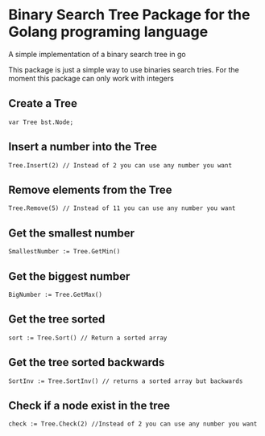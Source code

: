 # Binary Search Tree Package for the Golang programing language
A simple implementation of a binary search tree in go

This package is just a simple way to use binaries search tries. For the moment this package can only work with integers 

## Create a Tree
```golang
var Tree bst.Node;
```

## Insert a number into the Tree
```golang
Tree.Insert(2) // Instead of 2 you can use any number you want
```

## Remove elements from the Tree
```golang
Tree.Remove(5) // Instead of 11 you can use any number you want
```

## Get the smallest number
```golang
SmallestNumber := Tree.GetMin()
```

## Get the biggest number
```golang
BigNumber := Tree.GetMax()
```

## Get the tree sorted
```golang
sort := Tree.Sort() // Return a sorted array
```

## Get the tree sorted backwards
```golang
SortInv := Tree.SortInv() // returns a sorted array but backwards
```

## Check if a node exist in the tree
```golang
check := Tree.Check(2) //Instead of 2 you can use any number you want
```
